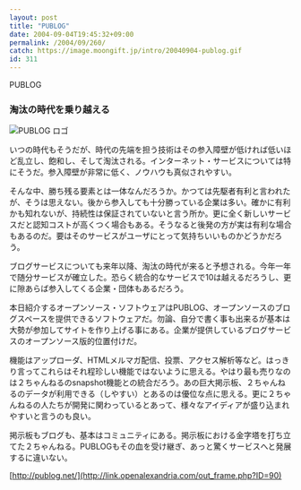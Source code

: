 ```yaml
---
layout: post
title: "PUBLOG"
date: 2004-09-04T19:45:32+09:00
permalink: /2004/09/260/
catch: https://image.moongift.jp/intro/20040904-publog.gif
id: 311
---
```

PUBLOG  
<!--more-->

### 淘汰の時代を乗り越える
  

![PUBLOG ロゴ](https://image.moongift.jp/intro/20040904-publog.gif "PUBLOG ロゴ")

  

いつの時代もそうだが、時代の先端を担う技術はその参入障壁が低ければ低いほど乱立し、飽和し、そして淘汰される。インターネット・サービスについては特にそうだ。参入障壁が非常に低く、ノウハウも真似されやすい。

  

そんな中、勝ち残る要素とは一体なんだろうか。かつては先駆者有利と言われたが、そうは思えない。後から参入しても十分勝っている企業は多い。確かに有利かも知れないが、持続性は保証されていないと言う所か。更に全く新しいサービスだと認知コストが高くつく場合もある。そうなると後発の方が実は有利な場合もあるのだ。要はそのサービスがユーザにとって気持ちいいものかどうかだろう。

  

ブログサービスについても来年以降、淘汰の時代が来ると予想される。今年一年で随分サービスが確立した。恐らく統合的なサービスで10は越えるだろうし、更に隙あらば参入してくる企業・団体もあるだろう。

  

本日紹介するオープンソース・ソフトウェアはPUBLOG、オープンソースのブログスペースを提供できるソフトウェアだ。勿論、自分で書く事も出来るが基本は大勢が参加してサイトを作り上げる事にある。企業が提供しているブログサービスのオープンソース版的位置付けだ。

  

機能はアップローダ、HTMLメルマガ配信、投票、アクセス解析等など。はっきり言ってこれらはそれ程珍しい機能ではないように思える。やはり最も売りなのは２ちゃんねるのsnapshot機能との統合だろう。あの巨大掲示板、２ちゃんねるのデータが利用できる（しやすい）とあるのは優位な点に思える。更に２ちゃんねるの人たちが開発に関わっているとあって、様々なアイディアが盛り込まれやすいと言うのも良い。

  

掲示板もブログも、基本はコミュニティにある。掲示板における金字塔を打ち立てた２ちゃんねる。PUBLOGもその血を受け継ぎ、あっと驚くサービスへと発展するに違いない。

  

[http://publog.net/](http://link.openalexandria.com/out_frame.php?ID=90)

